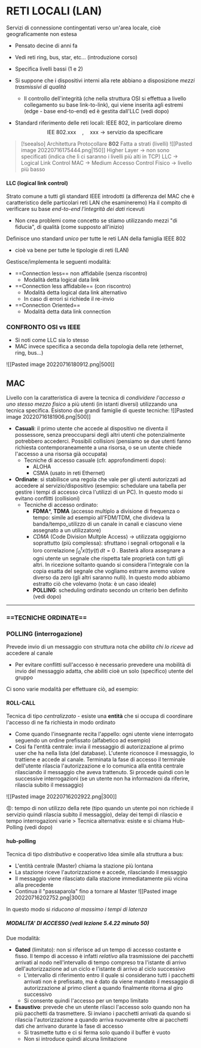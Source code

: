 # RETI LOCALI (LAN)
Servizi di connessione contingentati verso un'area locale, cioè geograficamente non estesa 
- Pensato decine di anni fa
- Vedi reti ring, bus, star, etc... (introduzione corso)
- Specifica livelli bassi (1 e 2)
- Si suppone che i dispositivi interni alla rete abbiano a disposizione *mezzi trasmissivi di qualità*
	- Il controllo dell'integrità (che nella struttura OSI si effettua a livello collegamento su base link-to-link), qui viene inserita agli estremi (edge - base end-to-end) ed è gestita dall'LLC (vedi dopo)

- Standard riferimento delle reti locali: IEEE 802, in particolare diremo $$ \text{IEE }802.\text{xxx}  \quad , \quad \text{xxx} \to \text{servizio da specificare}$$

> [!seealso] Architettura Protocollare $\textbf{802}$
> Fatta a strati (livelli)
![[Pasted image 20220716175444.png|150]]
> Higher Layer $\to$ non sono specificati (indica che lì ci saranno i livelli più alti in TCP)
> LLC $\to$ Logical Link Control
> MAC $\to$ Medium Accesso Control
> Fisico $\to$ livello più basso

#### LLC (logical link control)
Strato comune a tutti gli standard IEEE introdotti (a differenza del MAC che è caratteristico delle particolari reti LAN che esamineremo)
Ha il compito di verificare su base $end \text{-} to \text{-}end$ *l'integrità dei dati* ricevuti
- Non crea problemi come concetto se stiamo utilizzando mezzi "di fiducia", di qualità (come supposto all'inizio)

Definisce uno standard *unico* per tutte le reti LAN della famiglia IEEE 802
- cioè va bene per tutte le tipologie di reti (LAN)

Gestisce/implementa le seguenti modalità:
- ==Connection less== non affidabile (senza riscontro)
	- Modalità detta logical data link
- ==Connection less affidabile== (con riscontro)
	- Modalità detta logical data link alternativo
	- In caso di errori si richiede il re-invio
- ==Connection Oriented== 
	- Modalità detta data link connection


### CONFRONTO OSI vs IEEE
- Si noti come LLC sia lo stesso
- MAC invece specifica a seconda della topologia della rete (ethernet, ring, bus...)

![[Pasted image 20220716180912.png|500]]


## MAC
Livello con la caratteristica di avere la tecnica di *condividere l'accesso a uno stesso mezzo fisico* a più utenti (in istanti diversi) utilizzando una tecnica specifica.
Esistono due grandi famiglie di queste tecniche:
![[Pasted image 20220716181906.png|500]]

- **Casuali**: il primo utente che accede al dispositivo ne diventa il possessore, senza preoccuparsi degli altri utenti che potenzialmente potrebbero accederci. Possibili collisioni (pensiamo se due utenti fanno richiesta contemporaneamente a una risorsa, o se un utente chiede l'accesso a una risorsa già occupata)
	- Tecniche di accesso casuale (cfr. approfondimenti dopo):
		- ALOHA
		- CSMA (usato in reti Ethernet)
- **Ordinate**: si stabilisce una regola che vale per gli utenti autorizzati ad accedere al servizio/dispositivo (esempio: schedulare una tabella per gestire i tempi di accesso circa l'utilizzi di un PC). In questo modo si evitano conflitti (collisioni)
	- Tecniche di accesso ordinato:
		- **FDMA***, **TDMA** (accesso multiplo a divisione di frequenza o tempo: simile ad esempio all'FDM/TDM, che divideva la banda/tempo_utilizzo di un canale in canali e ciascuno viene assegnato a un utilizzatore)
		- *CDMA* (Code Division Multple Access) $\to$ utilizzata oggigiorno soprattutto (più complessa): sfruttano i segnali ortogonali e la loro correlazione $\displaystyle \int_{0}^{t} x(t)y(t) \,dt=0$ . Basterà allora assegnare a ogni utente un segnale che rispetta tale proprietà con tutti gli altri. In ricezione soltanto quando si considera l'integrale con la copia esatta del segnale che vogliamo estrarre avremo valore diverso da zero (gli altri saranno nulli). In questo modo abbiamo estratto ciò che volevamo (nota: è un caso ideale)
		- **POLLING**: scheduling ordinato secondo un criterio ben definito (vedi dopo)


---

### ==TECNICHE ORDINATE==

### POLLING (interrogazione)
Prevede invio di un messaggio con struttura nota che *abilita chi lo riceve* ad accedere al canale
- Per evitare conflitti sull'accesso è necessario prevedere una mobilità di invio del messaggio adatta, che abiliti cioè un solo (specifico) utente del gruppo

Ci sono varie modalità per effettuare ciò, ad esempio:

#### ROLL-CALL
Tecnica di tipo *centralizzato* - esiste una **entità** che si occupa di coordinare l'accesso di ne fa richiesta in modo ordinato 
- Come quando l'insegnante recita l'appello: ogni utente viene interrogato seguendo un ordine prefissato (alfabetico ad esempio)
- Così fa l'entità centrale: invia il messaggio di autorizzazione al primo user che ha nella lista (del database). L'utente riconosce il messaggio, lo trattiene e accede al canale. Terminata la fase di accesso il terminale dell'utente rilascia l'autorizzazione e lo comunica alla entità centrale rilasciando il messaggio che aveva trattenuto. Si procede quindi con le successive interrogazioni (se un utente non ha informazioni da riferire, rilascia subito il messaggio) 

![[Pasted image 20220716202922.png|300]]

😡: tempo di non utilizzo della rete (tipo quando un utente poi non richiede il servizio quindi rilascia subito il messaggio), delay dei tempi di rilascio e tempo interrogazioni varie
	> Tecnica alternativa: esiste e si chiama Hub-Polling (vedi dopo)
	

#### hub-polling
Tecnica di tipo *distributivo* e cooperativo
Idea simile alla struttura a bus:
- L'entità centrale (Master) chiama la stazione più lontana
- La stazione riceve l'autorizzazione e accede, rilasciando il messaggio
- Il messaggio viene rilasciato dalla stazione immediatamente più vicina alla precedente
- Continua il "passaparola" fino a tornare al Master
![[Pasted image 20220716202752.png|300]]

In questo modo si *riducono al massimo i tempi di latenza*

##### MODALITA' DI ACCESSO (vedi lezione 5.4.22 minuto 50)
Due modalità:
- **Gated** (limitato): non si riferisce ad un tempo di accesso costante e fisso. Il tempo di accesso è infatti *relativo* alla trasmissione dei pacchetti arrivati al nodo nell'intervallo di tempo compreso tra l'istante di arrivo dell'autorizzazione ad un ciclo e l'istante di arrivo al ciclo successivo
	- L'intervallo di riferimento entro il quale si considerano tutti i pacchetti arrivati non è prefissato, ma è dato da viene mandato il messaggio di autorizzazione al primo client a quando finalmente ritorna al giro successivo 
	- Si consente quindi l'accesso per un tempo limitato
- **Esaustivo**: prevede che un utente rilasci l'accesso solo quando non ha più pacchetti da trasmettere. Si inviano i pacchetti arrivati da quando si rilascia l'autorizzazione a quando arriva nuovamente oltre ai pacchetti dati che arrivano durante la fase di accesso
	- Si trasmette tutto e ci si ferma solo quando il buffer è vuoto
	- Non si introduce quindi alcuna limitazione



